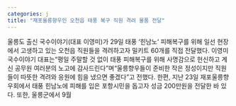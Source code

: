 ```yaml
---
categories: j
title: "재포울릉향우인 오천읍 태풍 복구 직원 격려 물품 전달"
---
```

울릉도 출신 국수이야기(대표 이영미)가 29일 태풍 ‘힌남노‘ 피해복구를 위해 일선 현장에서 고생하고 있는 오천읍 직원들을 격려하고자 밀키트 60개를 직접 전달했다. 이영미 국수이야기 대표는“평일 주말할 것 없이 태풍 피해복구를 위해 사명감으로 헌신하고 계신 공무원 여러분의 노고에 감사드린다”며“울릉향우들이 준비한 작은 정성이지만 직원들이 따뜻한 격려와 응원에 힘을 냈으면 좋겠다”고 전했다. 한편, 지난 23일 재포울릉향우회에서 태풍 힌남노에 피해를 입은 포항시민을 돕고자 성금 200만원을 전달한 바 있다. 또한, 울릉군에서 9월
